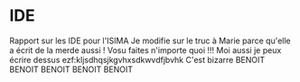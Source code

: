 IDE
===

Rapport sur les IDE pour l'ISIMA
Je modifie sur le truc à Marie parce qu'elle a écrit de la merde aussi !
Vosu faites n'importe quoi !!!
Moi aussi je peux écrire dessus
ezf:kljsdhqsjkgvhxsdkwvdfjbvhk
C'est bizarre
BENOIT BENOIT BENOIT BENOIT BENOIT

